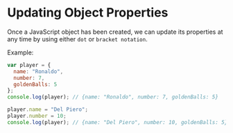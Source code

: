 # Updating Object Properties

Once a JavaScript object has been created, we can update its properties at any time by using either `dot` or `bracket notation`.

Example:

```js
var player = {
  name: "Ronaldo",
  number: 7,
  goldenBalls: 5
};
console.log(player); // {name: "Ronaldo", number: 7, goldenBalls: 5}

player.name = "Del Piero";
player.number = 10;
console.log(player); // {name: "Del Piero", number: 10, goldenBalls: 5}
```
